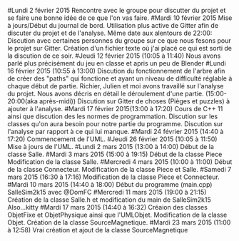 #Lundi 2 février 2015
	Rencontre avec le groupe pour discutter du projet et se faire une bonne idée de ce que l'on vas faire.
#Mardi 10 février 2015
	Mise à jours/Début du journal de bord.
	Utilisation plus active de Gitter afin de discuter du projet et de l'analyse.
		Même date aux alentours de 22:00:
	Discution avec certaines personnes du groupe sur ce que nous fesons pour le projet sur Gitter.
	Création d'un fichier texte où j'ai placé ce qui est sorti de la discution de ce soir.
#Jeudi 12 février 2015 (10:05 à 11:40)
	Nous avons parlé plus précisément du jeu en classe et apris un peu de Blender
#Lundi 16 février 2015 (10:55 à 13:00)
	Discution du fonctionnement de l'arbre afin de créer des "paths" qui fonctione et ayant un niveau de difficulté réglable à chaque début de partie.
 	Richier, Julien et moi avons travaillé sur l'analyse du projet. Nous avons décris en détail le déroulement d'une partie.
			(15:00-20:00(aka après-midi))
	Discution sur Gitter de choses (Pièges et puzzles) à ajouter à l'analyse.
#Mardi 17 février 2015(13:00 à 17:20)
	Cours de C++ 11 ainsi que discution des les normes de programmation.
	Discution sur les classes qu'on aura besoin pour notre partie du programme.
	Discution sur l'analyse par rapport à ce qui lui manque.
#Mardi 24 février 2015 (14:40 à 17:20)
	Commencement de l'UML.
#Jeudi 26 février 2015 (10:05 à 11:50)
	Mise à jours de l'UML.
#Lundi 2 mars 2015 (13:00 à 14:00)
	Début de la classe Salle.
#Mardi 3 mars 2015 (15:00 à 19:15)
	Début de la classe Piece
	Modification de la classe Salle.
#Mercredi 4 mars 2015 (10:00 à 11:00)
	Début de la classe Connecteur.
	Modification de la classe Piece et Salle.
#Samedi 7 mars 2015 (16:30 à 17:16)
	Modification de la classe Piece et Connecteur.
#Mardi 10 mars 2015 (14:40 à 18:00)
	Début du programme (main.cpp) SalleSim2k15 avec @DomFC
#Mercredi 11 mars 2015 (19:00 à 21:15)
	Création de la classe Salle.h et modification du main de SalleSim2k15
	Also...kitty 
#Mardi 17 mars 2015 (14:40 à 16:32)
	Créaion des classes ObjetFixe et ObjetPhysique ainsi que l'UMLObjet.
	Modification de la classe Objet.
	Création de la classe SourceMagnetique. 
#Mardi 23 mars 2015 (11:00 à 12:58)
	Vrai création et ajout de la classe SourceMagnetique